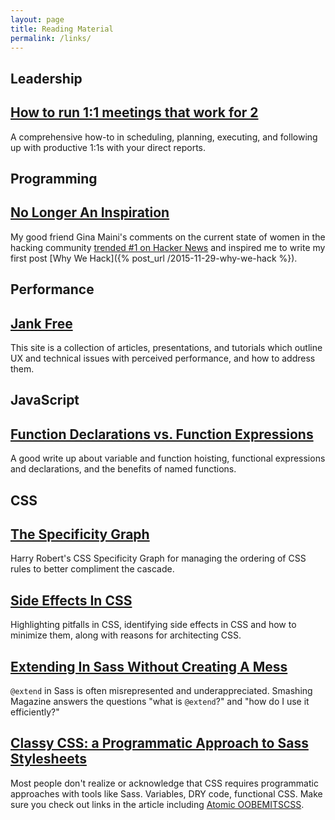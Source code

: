 ```yaml
---
layout: page
title: Reading Material
permalink: /links/
---
```


## Leadership

[How to run 1:1 meetings that work for 2](https://blog.intercom.com/high-impact-one-to-one-meetings/)
---
A comprehensive how-to in scheduling, planning, executing, and following up with productive 1:1s with your direct reports.

## Programming

[No Longer An Inspiration](http://www.gina.codes/2015/04/13/no-longer-an-inspiration)
---
My good friend Gina Maini's comments on the current state of women in the hacking community [trended \#1 on Hacker News](https://news.ycombinator.com/item?id=9381524) and inspired me to write my first post [Why We Hack]({% post_url /2015-11-29-why-we-hack %}).

## Performance

[Jank Free](http://jankfree.org/)
---
This site is a collection of articles, presentations, and tutorials which outline UX and technical issues with perceived performance, and how to address them.

## JavaScript

[Function Declarations vs. Function Expressions](https://javascriptweblog.wordpress.com/2010/07/06/function-declarations-vs-function-expressions/)
---
A good write up about variable and function hoisting, functional expressions and declarations, and the benefits of named functions.

## CSS

[The Specificity Graph](http://csswizardry.com/2014/10/the-specificity-graph/)
---
Harry Robert's CSS Specificity Graph for managing the ordering of CSS rules to better compliment the cascade.

[Side Effects In CSS](http://philipwalton.com/articles/side-effects-in-css/)
---
Highlighting pitfalls in CSS, identifying side effects in CSS and how to minimize them, along with reasons for architecting CSS.

[Extending In Sass Without Creating A Mess](http://www.smashingmagazine.com/2015/05/extending-in-sass-without-mess/)
---
`@extend` in Sass is often misrepresented and underappreciated. Smashing Magazine answers the questions "what is `@extend`?" and "how do I use it efficiently?"

[Classy CSS: a Programmatic Approach to Sass Stylesheets](http://una.im/classy-css)
---
Most people don't realize or acknowledge that CSS requires programmatic approaches with tools like Sass. Variables, DRY code, functional CSS. Make sure you check out links in the article including [Atomic OOBEMITSCSS](http://www.sitepoint.com/atomic-oobemitscss/).
